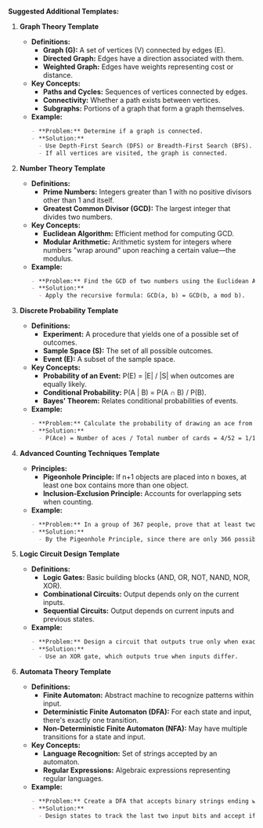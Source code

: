 **Suggested Additional Templates:**

1. **Graph Theory Template**

   - **Definitions:**
     - **Graph (G):** A set of vertices (V) connected by edges (E).
     - **Directed Graph:** Edges have a direction associated with them.
     - **Weighted Graph:** Edges have weights representing cost or distance.
   - **Key Concepts:**
     - **Paths and Cycles:** Sequences of vertices connected by edges.
     - **Connectivity:** Whether a path exists between vertices.
     - **Subgraphs:** Portions of a graph that form a graph themselves.
   - **Example:**
     ```markdown
     - **Problem:** Determine if a graph is connected.
     - **Solution:**
       - Use Depth-First Search (DFS) or Breadth-First Search (BFS).
       - If all vertices are visited, the graph is connected.
     ```

2. **Number Theory Template**

   - **Definitions:**
     - **Prime Numbers:** Integers greater than 1 with no positive divisors other than 1 and itself.
     - **Greatest Common Divisor (GCD):** The largest integer that divides two numbers.
   - **Key Concepts:**
     - **Euclidean Algorithm:** Efficient method for computing GCD.
     - **Modular Arithmetic:** Arithmetic system for integers where numbers "wrap around" upon reaching a certain value—the modulus.
   - **Example:**
     ```markdown
     - **Problem:** Find the GCD of two numbers using the Euclidean Algorithm.
     - **Solution:**
       - Apply the recursive formula: GCD(a, b) = GCD(b, a mod b).
     ```

3. **Discrete Probability Template**

   - **Definitions:**
     - **Experiment:** A procedure that yields one of a possible set of outcomes.
     - **Sample Space (S):** The set of all possible outcomes.
     - **Event (E):** A subset of the sample space.
   - **Key Concepts:**
     - **Probability of an Event:** P(E) = |E| / |S| when outcomes are equally likely.
     - **Conditional Probability:** P(A | B) = P(A ∩ B) / P(B).
     - **Bayes' Theorem:** Relates conditional probabilities of events.
   - **Example:**
     ```markdown
     - **Problem:** Calculate the probability of drawing an ace from a deck of cards.
     - **Solution:**
       - P(Ace) = Number of aces / Total number of cards = 4/52 = 1/13.
     ```

4. **Advanced Counting Techniques Template**

   - **Principles:**
     - **Pigeonhole Principle:** If n+1 objects are placed into n boxes, at least one box contains more than one object.
     - **Inclusion-Exclusion Principle:** Accounts for overlapping sets when counting.
   - **Example:**
     ```markdown
     - **Problem:** In a group of 367 people, prove that at least two share the same birthday.
     - **Solution:**
       - By the Pigeonhole Principle, since there are only 366 possible birthdays (including February 29), at least two people share a birthday.
     ```

5. **Logic Circuit Design Template**

   - **Definitions:**
     - **Logic Gates:** Basic building blocks (AND, OR, NOT, NAND, NOR, XOR).
     - **Combinational Circuits:** Output depends only on the current inputs.
     - **Sequential Circuits:** Output depends on current inputs and previous states.
   - **Example:**
     ```markdown
     - **Problem:** Design a circuit that outputs true only when exactly one input is true.
     - **Solution:**
       - Use an XOR gate, which outputs true when inputs differ.
     ```

6. **Automata Theory Template**

   - **Definitions:**
     - **Finite Automaton:** Abstract machine to recognize patterns within input.
     - **Deterministic Finite Automaton (DFA):** For each state and input, there's exactly one transition.
     - **Non-Deterministic Finite Automaton (NFA):** May have multiple transitions for a state and input.
   - **Key Concepts:**
     - **Language Recognition:** Set of strings accepted by an automaton.
     - **Regular Expressions:** Algebraic expressions representing regular languages.
   - **Example:**
     ```markdown
     - **Problem:** Create a DFA that accepts binary strings ending with '01'.
     - **Solution:**
       - Design states to track the last two input bits and accept if they are '01'.
     ```

